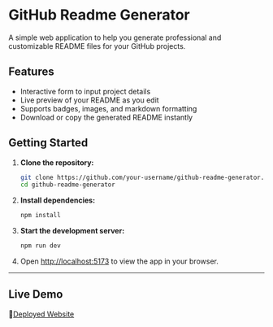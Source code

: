 # GitHub Readme Generator

A simple web application to help you generate professional and customizable README files for your GitHub projects.

## Features

- Interactive form to input project details
- Live preview of your README as you edit
- Supports badges, images, and markdown formatting
- Download or copy the generated README instantly

## Getting Started

1. **Clone the repository:**
    ```bash
    git clone https://github.com/your-username/github-readme-generator.git
    cd github-readme-generator
    ```

2. **Install dependencies:**
    ```bash
    npm install
    ```

3. **Start the development server:**
    ```bash
    npm run dev
    ```

4. Open [http://localhost:5173](http://localhost:5173) to view the app in your browser.

<hr>

## Live Demo

🔗[Deployed Website](https://readme-generator-github-abhijeetbhale.netlify.app/)
